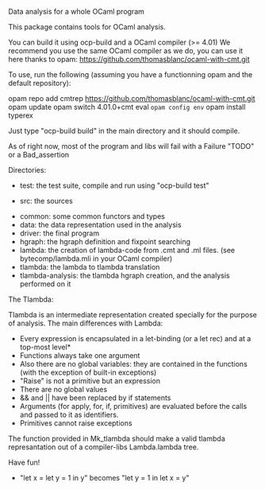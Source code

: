 Data analysis for a whole OCaml program

This package contains tools for OCaml analysis.

You can build it using ocp-build and a OCaml compiler (>= 4.01)
We recommend you use the same OCaml compiler as we do, you can use it here thanks to opam:
https://github.com/thomasblanc/ocaml-with-cmt.git

To use, run the following (assuming you have a functionning opam and the default repository):

opam repo add cmtrep https://github.com/thomasblanc/ocaml-with-cmt.git
opam update
opam switch 4.01.0+cmt
eval `opam config env`
opam install typerex

Just type "ocp-build build" in the main directory and it should compile.

As of right now, most of the program and libs will fail with a Failure "TODO" or a Bad_assertion

Directories:

 * test: the test suite, compile and run using "ocp-build test"

 * src: the sources
  - common: some common functors and types
  - data: the data representation used in the analysis
  - driver: the final program
  - hgraph: the hgraph definition and fixpoint searching
  - lambda: the creation of lambda-code from .cmt and .ml files. (see bytecomp/lambda.mli in your OCaml compiler)
  - tlambda: the lambda to tlambda translation
  - tlambda-analysis: the tlambda hgraph creation, and the analysis performed on it

The Tlambda:

Tlambda is an intermediate representation created specially for the purpose of analysis.
The main differences with Lambda:
- Every expression is encapsulated in a let-binding (or a let rec) and at a top-most level*
- Functions always take one argument
- Also there are no global variables: they are contained in the functions (with the exception of built-in exceptions)
- "Raise" is not a primitive but an expression
- There are no global values
- && and || have been replaced by if statements
- Arguments (for apply, for, if, primitives) are evaluated before the calls and passed to it as identifiers.
- Primitives cannot raise exceptions

The function provided in Mk_tlambda should make a valid tlambda represantation out of a compiler-libs Lambda.lambda tree.

Have fun!

* "let x = let y = 1 in y" becomes "let y = 1 in let x = y"